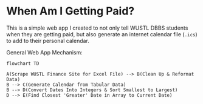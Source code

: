 # When Am I Getting Paid?

This is a simple web app I created to not only tell WUSTL DBBS students when they are getting paid, but also generate an internet calendar file (`.ics`) to add to their personal calendar.

General Web App Mechanism:

```mermaid
flowchart TD

A(Scrape WUSTL Finance Site for Excel File) --> B(Clean Up & Reformat Data) 
B --> C(Generate Calendar from Tabular Data)
B --> D(Convert Dates Into Integers & Sort Smallest to Largest)
D --> E(Find Closest 'Greater' Date in Array to Current Date)
```
